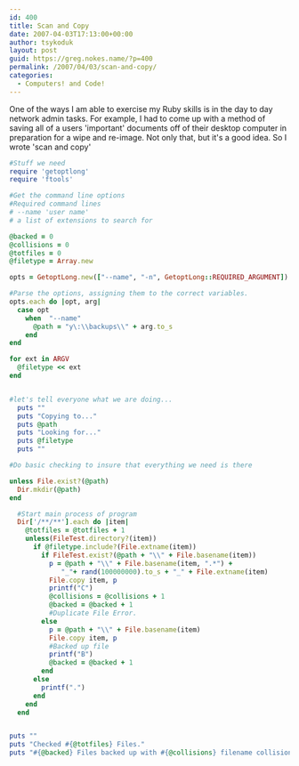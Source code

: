 ```yaml
---
id: 400
title: Scan and Copy
date: 2007-04-03T17:13:00+00:00
author: tsykoduk
layout: post
guid: https://greg.nokes.name/?p=400
permalink: /2007/04/03/scan-and-copy/
categories:
  - Computers! and Code!
---
```

<p>One of the ways I am able to exercise my Ruby skills is in the day to day network admin tasks. For example, I had to come up with a method of saving all of a users 'important' documents off of their desktop computer in preparation for a wipe and re-image. Not only that, but it's a good idea. So I wrote 'scan and copy'</p>

 <!--more-->

```ruby
#Stuff we need
require 'getoptlong'
require 'ftools'

#Get the command line options
#Required command lines
# --name 'user name'
# a list of extensions to search for

@backed = 0
@collisions = 0
@totfiles = 0
@filetype = Array.new

opts = GetoptLong.new(["--name", "-n", GetoptLong::REQUIRED_ARGUMENT])

#Parse the options, assigning them to the correct variables.
opts.each do |opt, arg|
  case opt
    when  "--name"
      @path = "y\:\\backups\\" + arg.to_s
    end
end

for ext in ARGV
  @filetype << ext
end


#let's tell everyone what we are doing...
  puts ""
  puts "Copying to..."
  puts @path
  puts "Looking for..."
  puts @filetype
  puts ""

#Do basic checking to insure that everything we need is there

unless File.exist?(@path)
  Dir.mkdir(@path)
end

  #Start main process of program
  Dir['/**/**'].each do |item|
    @totfiles = @totfiles + 1
    unless(FileTest.directory?(item))
      if @filetype.include?(File.extname(item))
        if FileTest.exist?(@path + "\\" + File.basename(item))
          p = @path + "\\" + File.basename(item, ".*") +
             "_"+ rand(100000000).to_s + "_" + File.extname(item)
          File.copy item, p
          printf("C")
          @collisions = @collisions + 1
          @backed = @backed + 1
          #Duplicate File Error.
        else 
          p = @path + "\\" + File.basename(item)
          File.copy item, p
          #Backed up file
          printf("B")
          @backed = @backed + 1
        end
      else
        printf(".")
      end
    end
  end


puts ""
puts "Checked #{@totfiles} Files."
puts "#{@backed} Files backed up with #{@collisions} filename collisions"
```